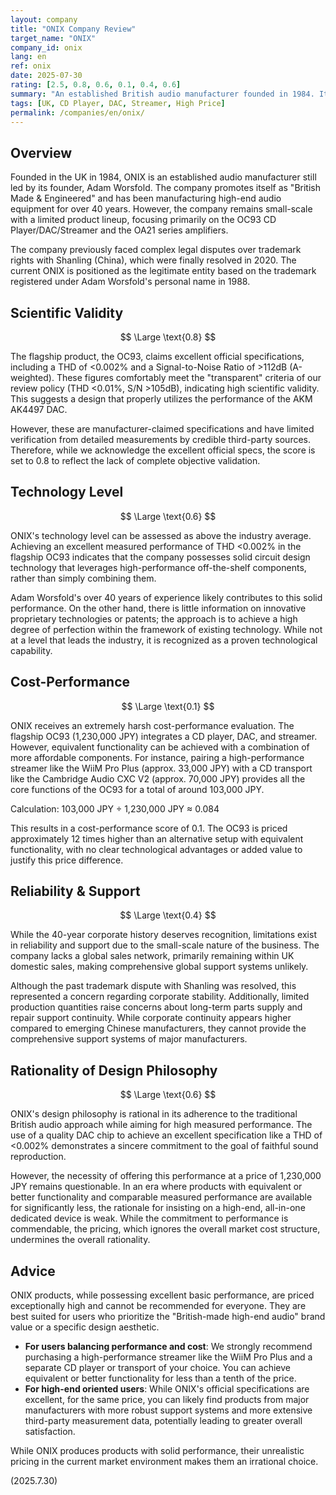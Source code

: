 ```yaml
---
layout: company
title: "ONIX Company Review"
target_name: "ONIX"
company_id: onix
lang: en
ref: onix
date: 2025-07-30
rating: [2.5, 0.8, 0.6, 0.1, 0.4, 0.6]
summary: "An established British audio manufacturer founded in 1984. Its flagship product, the OC93, boasts excellent official specifications, including a THD of <0.002% and an S/N ratio of >112dB. However, with a high price of 1,230,000 JPY, its cost-performance is rated extremely poorly, as alternative products with comparable features and excellent measured performance are available for less than a tenth of the price."
tags: [UK, CD Player, DAC, Streamer, High Price]
permalink: /companies/en/onix/
---
```


## Overview

Founded in the UK in 1984, ONIX is an established audio manufacturer still led by its founder, Adam Worsfold. The company promotes itself as "British Made & Engineered" and has been manufacturing high-end audio equipment for over 40 years. However, the company remains small-scale with a limited product lineup, focusing primarily on the OC93 CD Player/DAC/Streamer and the OA21 series amplifiers.

The company previously faced complex legal disputes over trademark rights with Shanling (China), which were finally resolved in 2020. The current ONIX is positioned as the legitimate entity based on the trademark registered under Adam Worsfold's personal name in 1988.

## Scientific Validity

$$ \Large \text{0.8} $$

The flagship product, the OC93, claims excellent official specifications, including a THD of <0.002% and a Signal-to-Noise Ratio of >112dB (A-weighted). These figures comfortably meet the "transparent" criteria of our review policy (THD <0.01%, S/N >105dB), indicating high scientific validity. This suggests a design that properly utilizes the performance of the AKM AK4497 DAC.

However, these are manufacturer-claimed specifications and have limited verification from detailed measurements by credible third-party sources. Therefore, while we acknowledge the excellent official specs, the score is set to 0.8 to reflect the lack of complete objective validation.

## Technology Level

$$ \Large \text{0.6} $$

ONIX's technology level can be assessed as above the industry average. Achieving an excellent measured performance of THD <0.002% in the flagship OC93 indicates that the company possesses solid circuit design technology that leverages high-performance off-the-shelf components, rather than simply combining them.

Adam Worsfold's over 40 years of experience likely contributes to this solid performance. On the other hand, there is little information on innovative proprietary technologies or patents; the approach is to achieve a high degree of perfection within the framework of existing technology. While not at a level that leads the industry, it is recognized as a proven technological capability.

## Cost-Performance

$$ \Large \text{0.1} $$

ONIX receives an extremely harsh cost-performance evaluation. The flagship OC93 (1,230,000 JPY) integrates a CD player, DAC, and streamer. However, equivalent functionality can be achieved with a combination of more affordable components. For instance, pairing a high-performance streamer like the WiiM Pro Plus (approx. 33,000 JPY) with a CD transport like the Cambridge Audio CXC V2 (approx. 70,000 JPY) provides all the core functions of the OC93 for a total of around 103,000 JPY.

Calculation: 103,000 JPY ÷ 1,230,000 JPY ≈ 0.084

This results in a cost-performance score of 0.1. The OC93 is priced approximately 12 times higher than an alternative setup with equivalent functionality, with no clear technological advantages or added value to justify this price difference.

## Reliability & Support

$$ \Large \text{0.4} $$

While the 40-year corporate history deserves recognition, limitations exist in reliability and support due to the small-scale nature of the business. The company lacks a global sales network, primarily remaining within UK domestic sales, making comprehensive global support systems unlikely.

Although the past trademark dispute with Shanling was resolved, this represented a concern regarding corporate stability. Additionally, limited production quantities raise concerns about long-term parts supply and repair support continuity. While corporate continuity appears higher compared to emerging Chinese manufacturers, they cannot provide the comprehensive support systems of major manufacturers.

## Rationality of Design Philosophy

$$ \Large \text{0.6} $$

ONIX's design philosophy is rational in its adherence to the traditional British audio approach while aiming for high measured performance. The use of a quality DAC chip to achieve an excellent specification like a THD of <0.002% demonstrates a sincere commitment to the goal of faithful sound reproduction.

However, the necessity of offering this performance at a price of 1,230,000 JPY remains questionable. In an era where products with equivalent or better functionality and comparable measured performance are available for significantly less, the rationale for insisting on a high-end, all-in-one dedicated device is weak. While the commitment to performance is commendable, the pricing, which ignores the overall market cost structure, undermines the overall rationality.

## Advice

ONIX products, while possessing excellent basic performance, are priced exceptionally high and cannot be recommended for everyone. They are best suited for users who prioritize the "British-made high-end audio" brand value or a specific design aesthetic.

- **For users balancing performance and cost**: We strongly recommend purchasing a high-performance streamer like the WiiM Pro Plus and a separate CD player or transport of your choice. You can achieve equivalent or better functionality for less than a tenth of the price.
- **For high-end oriented users**: While ONIX's official specifications are excellent, for the same price, you can likely find products from major manufacturers with more robust support systems and more extensive third-party measurement data, potentially leading to greater overall satisfaction.

While ONIX produces products with solid performance, their unrealistic pricing in the current market environment makes them an irrational choice.

(2025.7.30)
